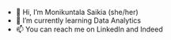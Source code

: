 - 👋 Hi, I’m Monikuntala Saikia (she/her)
- 🌱 I’m currently learning Data Analytics 
- 📫 You can reach me on LinkedIn and Indeed

<!---
moniksaikia/moniksaikia is a ✨ special ✨ repository because its `README.md` (this file) appears on your GitHub profile.
You can click the Preview link to take a look at your changes.
--->
